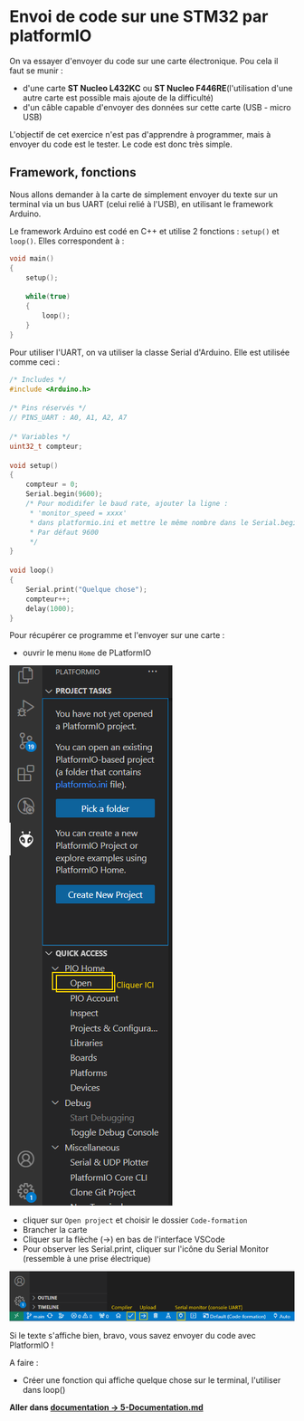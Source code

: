 # Envoi de code sur une STM32 par platformIO

On va essayer d'envoyer du code sur une carte électronique. Pou cela il faut se munir :
- d'une carte **ST Nucleo L432KC** ou **ST Nucleo F446RE**(l'utilisation d'une autre carte est possible mais ajoute de la difficulté)
- d'un câble capable d'envoyer des données sur cette carte (USB - micro USB)

L'objectif de cet exercice n'est pas d'apprendre à programmer, mais à envoyer du code est le tester. Le code est donc très simple.

## Framework, fonctions

Nous allons demander à la carte de simplement envoyer du texte sur un terminal via un bus UART (celui relié à l'USB), en utilisant le framework Arduino.

Le framework Arduino est codé en C++ et utilise 2 fonctions : `setup()` et `loop()`.
Elles correspondent à :
```cpp
void main()
{
    setup();

    while(true)
    {
        loop();
    }
}
```

Pour utiliser l'UART, on va utiliser la classe Serial d'Arduino.
Elle est utilisée comme ceci :
```cpp
/* Includes */
#include <Arduino.h>

/* Pins réservés */
// PINS_UART : A0, A1, A2, A7 

/* Variables */
uint32_t compteur;

void setup()
{
    compteur = 0;
    Serial.begin(9600);
    /* Pour modidifer le baud rate, ajouter la ligne :
     * 'monitor_speed = xxxx'
     * dans platformio.ini et mettre le même nombre dans le Serial.begin
     * Par défaut 9600
     */
}

void loop()
{
    Serial.print("Quelque chose");
    compteur++;
    delay(1000); 
}
```

Pour récupérer ce programme et l'envoyer sur une carte :
- ouvrir le menu `Home` de PLatformIO 

![image_pio_home](../images/open_platformio.png)

- cliquer sur `Open project` et choisir le dossier `Code-formation`
- Brancher la carte
- Cliquer sur la flèche (->) en bas de l'interface VSCode 
- Pour observer les Serial.print, cliquer sur l'icône du Serial Monitor (ressemble à une prise électrique)

![Image des boutons d'envoi de code](../images/envoi_code_platformio.png)

Si le texte s'affiche bien, bravo, vous savez envoyer du code avec PlatformIO !

A faire :
- Créer une fonction qui affiche quelque chose sur le terminal, l'utiliser dans loop()

**Aller dans [documentation -> 5-Documentation.md](../documentation/5-Documentation.md)**
